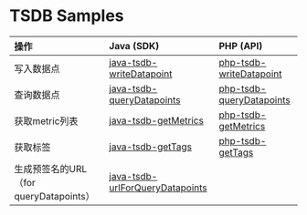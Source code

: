 # TSDB Samples

| 操作 | Java (SDK) | PHP (API) |
| :-- | :-- | :-- |
| 写入数据点 | [java-tsdb-writeDatapoint](./java-tsdb-writeDatapoint) | [php-tsdb-writeDatapoint](./php-tsdb-writeDatapoint) |
| 查询数据点 | [java-tsdb-queryDatapoints](./java-tsdb-queryDatapoints) | [php-tsdb-queryDatapoints](./php-tsdb-queryDatapoints) |
| 获取metric列表 | [java-tsdb-getMetrics](./java-tsdb-getMetrics) | [php-tsdb-getMetrics](./php-tsdb-getMetrics) |
| 获取标签 | [java-tsdb-getTags](./java-tsdb-getTags) | [php-tsdb-getTags](./php-tsdb-getTags) |
| 生成预签名的URL（for queryDatapoints） | [java-tsdb-urlForQueryDatapoints](./java-tsdb-urlForQueryDatapoints) |